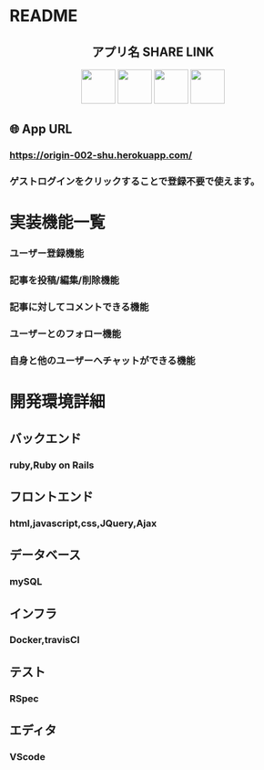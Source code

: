 # README

<h2 align="center">アプリ名  SHARE LINK</h2>

<p align="center">
  <a href="https://rubyonrails.org"><img src="https://cdn.icon-icons.com/icons2/2107/PNG/512/file_type_rails_icon_130210.png" height="60px;"></a>
  <a href="https://jp.heroku.com"><img src="https://cdn.icon-icons.com/icons2/2415/PNG/512/heroku_original_wordmark_logo_icon_146482.png" height="60px;" /></a>
  <a href="https://www.docker.com"><img src="https://cdn.icon-icons.com/icons2/2107/PNG/512/file_type_docker_icon_130643.png" height="60px;" /></a>
  <a href="https://travis-ci.com"><img src="https://cdn.icon-icons.com/icons2/2389/PNG/512/travisci_logo_icon_144792.png" height="60px;" /></a>
</p>

## 🌐 App URL

### **https://origin-002-shu.herokuapp.com/**
### ゲストログインをクリックすることで登録不要で使えます。  

# 実装機能一覧

###  ユーザー登録機能
###  記事を投稿/編集/削除機能
###  記事に対してコメントできる機能
###  ユーザーとのフォロー機能
###  自身と他のユーザーへチャットができる機能

# 開発環境詳細
## バックエンド
### ruby,Ruby on Rails
## フロントエンド
### html,javascript,css,JQuery,Ajax
## データベース
### mySQL
## インフラ
### Docker,travisCI
## テスト
### RSpec
## エディタ
### VScode
